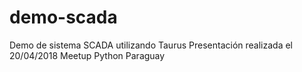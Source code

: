 # demo-scada
Demo de sistema SCADA utilizando Taurus
Presentación realizada el 20/04/2018
Meetup Python Paraguay
